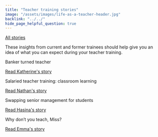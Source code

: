 ```yaml
---
title: "Teacher training stories"
image: "/assets/images/life-as-a-teacher-header.jpg"
backlink: "../../"
hide_page_helpful_question: true
---
```


<div class="content-wrapper">
    <div class="content__left">
        <p>
            <a class="backlink" href="/life-as-a-teacher/my-story-into-teaching">All stories</a>
        </p>
        <p>
          These insights from current and former trainees should help give you an idea of what you can expect during your teacher training.
        </p>
    </div>
</div>

<div class="more-stories">
    <div class="more-stories__thumbs">
        <div class="more-stories__thumbs__thumb">
            <a href="/life-as-a-teacher/my-story-into-teaching/teacher-training-stories/banker-turned-teacher">
                <div class="more-stories__thumbs__thumb__img" style="background-image:url('/assets/images/stories/stories-katherine.jpg')"></div>
            </a>
            <div class="more-stories__thumbs__thumb__content">
                <p>Banker turned teacher</p>
                <a class="git-link" href="/life-as-a-teacher/my-story-into-teaching/teacher-training-stories/banker-turned-teacher">Read Katherine's story  <i class="fas fa-chevron-right"></i></a>
            </div>
        </div>
        <div class="more-stories__thumbs__thumb">
            <a href="/life-as-a-teacher/my-story-into-teaching/teacher-training-stories/salaried-teacher-training-classroom-learning">
                <div class="more-stories__thumbs__thumb__img" style="background-image:url('/assets/images/stories/stories-nathan.jpg')"></div>
            </a>
            <div class="more-stories__thumbs__thumb__content">
                <p>Salaried teacher training: classroom learning</p>
                <a class="git-link" href="/life-as-a-teacher/my-story-into-teaching/teacher-training-stories/salaried-teacher-training-classroom-learning">Read Nathan's story  <i class="fas fa-chevron-right"></i></a>
            </div>
        </div>
        <div class="more-stories__thumbs__thumb">
            <a href="/life-as-a-teacher/my-story-into-teaching/teacher-training-stories/teacher-training-its-worth-it">
                <div class="more-stories__thumbs__thumb__img" style="background-image:url('/assets/images/stories/stories-generic.jpg')"></div>
            </a>
            <div class="more-stories__thumbs__thumb__content">
                <p>Swapping senior management for students</p>
                <a class="git-link" href="/life-as-a-teacher/my-story-into-teaching/teacher-training-stories/teacher-training-its-worth-it">Read Hasina's story <i class="fas fa-chevron-right"></i></a>
            </div>
        </div>
    </div>
    <div class="more-stories__thumbs">
        <div class="more-stories__thumbs__thumb">
            <a href="/life-as-a-teacher/my-story-into-teaching/teacher-training-stories/why-dont-you-teach-miss">
                <div class="more-stories__thumbs__thumb__img" style="background-image:url('/assets/images/stories/stories-emma.png')"></div>
            </a>
            <div class="more-stories__thumbs__thumb__content">
                <p>Why don’t you teach, Miss?</p>
                <a class="git-link" href="/life-as-a-teacher/my-story-into-teaching/teacher-training-stories/why-dont-you-teach-miss">Read Emma's story  <i class="fas fa-chevron-right"></i></a>
            </div>
        </div>
    </div>
</div>
